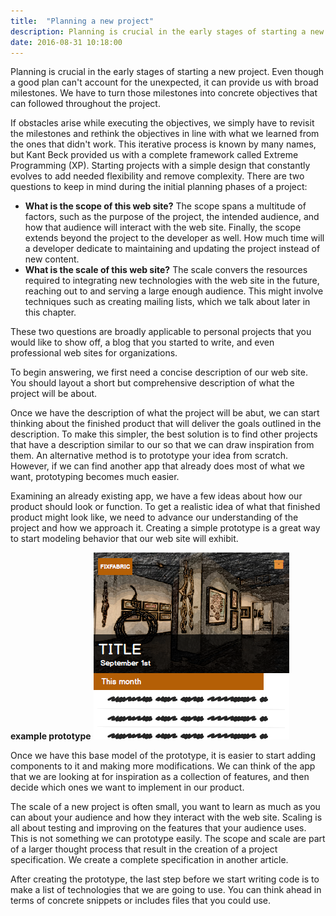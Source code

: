 ```yaml
---
title:  "Planning a new project"
description: Planning is crucial in the early stages of starting a new project. Even though a good plan can't account for the unexpected, it can provide us with broad milestones.
date: 2016-08-31 10:18:00
---
```


Planning is crucial in the early stages of starting a new project. Even though a good plan can't account for
the unexpected, it can provide us with broad milestones. We have to turn those milestones into concrete
objectives that can followed throughout the project.

If obstacles arise while executing the objectives, we simply have to revisit the milestones and rethink the
objectives in line with what we learned from the ones that didn't work. This iterative process is known by
many names, but Kant Beck provided us with a complete framework called Extreme Programming (XP). Starting
projects with a simple design that constantly evolves to add needed flexibility and remove complexity.
There are two questions to keep in mind during the initial planning phases of a project:

* **What is the scope of this web site?** The scope spans a multitude of factors, such
as the purpose of the project, the intended audience, and how that audience will
interact with the web site. Finally, the scope extends beyond the project to the
developer as well. How much time will a developer dedicate to maintaining and
updating the project instead of new content.
* **What is the scale of this web site?** The scale convers the resources required to
integrating new technologies with the web site in the future, reaching out to and
serving a large enough audience. This might involve techniques such as creating
mailing lists, which we talk about later in this chapter.

These two questions are broadly applicable to personal projects that you would like to show off, a
blog that you started to write, and even professional web sites for organizations.

To begin answering, we first need a concise description of our web site. You should layout a short
but comprehensive description of what the project will be about.

Once we have the description of what the project will be abut, we can start thinking about the
finished product that will deliver the goals outlined in the description. To make this simpler,
the best solution is to find other projects that have a description similar to our so that we
can draw inspiration from them. An alternative method is to prototype your idea from scratch.
However, if we can find another app that already does most of what we want, prototyping becomes
much easier.

Examining an already existing app, we have a few ideas about how our product should look or
function. To get a realistic idea of what that finished product might look like, we need to
advance our understanding of the project and how we approach it. Creating a simple prototype
is a great way to start modeling behavior that our web site will exhibit.

**example prototype**
![markup image](/assets/images/landingFixfabrik.png)

Once we have this base model of the prototype, it is easier to start adding components to it
and making more modifications. We can think of the app that we are looking at for inspiration
as a collection of features, and then decide which ones we want to implement in our product.

The scale of a new project is often small, you want to learn as much as you can about your
audience and how they interact with the web site. Scaling is all about testing and improving
on the features that your audience uses. This is not something we can prototype easily.
The scope and scale are part of a larger thought process that result in the creation of a
project specification. We create a complete specification in another article.

After creating the prototype, the last step before we start writing code is to make a list of
technologies that we are going to use. You can think ahead in terms of concrete snippets or
includes files that you could use.
